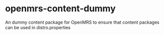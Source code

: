# openmrs-content-dummy
An dummy content package for OpenMRS to ensure that content packages can be used in distro.properties
